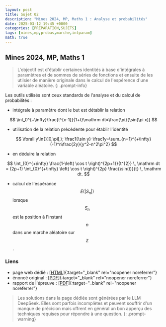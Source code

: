 ```yaml
---
layout: post
title: Sujet 02
description: "Mines 2024, MP, Maths 1 : Analyse et probabilités"
date: 2025-03-12 19:45 +0000
categories: [PRÉPARATION,SUJETS]
tags: [mines,mp,probas,marche,intparam]
math: true
---
```


## Mines 2024, MP, Maths 1 

> L'objectif est d'établir certaines identités à base d'intégrales à paramètres et de sommes de séries de fonctions et ensuite de les utilsier de manière originale dans le calcul de l'espérence d'une variable aléatoire. 
{: .prompt-info} 

Les outils utilisés sont ceux standards de l'analyse et du calcul de probabilités : 
- intégrale à paramètre dont le but est détablir la relation 

$$
\int_0^{+\infty}\frac{t^{x-1}}{1+t}\mathrm dt=\frac{\pi}{\sin(\pi x)}
$$

- utilisation de la relation précédente pour établir l'identité 

$$
\forall y\in{}]0,\pi[,\;
\frac1{\sin y}-\frac1y=\sum_{n=1}^{+\infty}(-1)^n\frac{2y}{y^2-n^2\pi^2}
$$

- en déduire la relation

$$
\int_{0}^{+\infty} \frac{1-\left( \cos t \right)^{2p+1}}{t^{2}} \, \mathrm dt = (2p+1) \int_{0}^{+\infty} \left( \cos t \right)^{2p} \frac{\sin(t)}{t} \, \mathrm dt.
$$

- $${}$$
calcul de l'espérance $$E(|S_n|)$$ lorsque $$S_n$$ est la position à l'instant $$n$$ dans une marche aléatoire sur $$\mathbb Z$$.




### Liens 
- page web dédié : [[HTML]](https://texbouja.github.io/cpge-preparation/part-anaproba-3.html){:target="_blank" rel="noopener noreferrer"} 
- énoncé original : [[PDF]](/cpgem/assets/pdf/mines2024mp1e.pdf){:target="_blank" rel="noopener noreferrer"}
- rapport de l'épreuve : [[PDF]](/cpgem/assets/pdf/mines2024mpr.pdf){:target="_blank" rel="noopener noreferrer"}

> Les solutions dans la page dédiée sont générées par le LLM DeepSeek. Elles sont parfois incomplètes et peuvent souffrir d'un manque de précision mais offrent en général un bon apperçu des techniques requises pour répondre à une question. 
{: .prompt-warning} 
